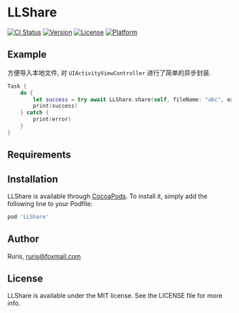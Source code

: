 # LLShare

[![CI Status](https://img.shields.io/travis/Ruris/LLShare.svg?style=flat)](https://travis-ci.org/Ruris/LLShare)
[![Version](https://img.shields.io/cocoapods/v/LLShare.svg?style=flat)](https://cocoapods.org/pods/LLShare)
[![License](https://img.shields.io/cocoapods/l/LLShare.svg?style=flat)](https://cocoapods.org/pods/LLShare)
[![Platform](https://img.shields.io/cocoapods/p/LLShare.svg?style=flat)](https://cocoapods.org/pods/LLShare)

## Example

方便导入本地文件, 对 `UIActivityViewController` 进行了简单的异步封装.

```swift
Task {
    do {
        let success = try await LLShare.share(self, fileName: "abc", extenName: "txt", text: "666")
        print(success)
    } catch {
        print(error)
    }
}
```

## Requirements

## Installation

LLShare is available through [CocoaPods](https://cocoapods.org). To install
it, simply add the following line to your Podfile:

```ruby
pod 'LLShare'
```

## Author

Ruris, ruris@foxmail.com

## License

LLShare is available under the MIT license. See the LICENSE file for more info.
